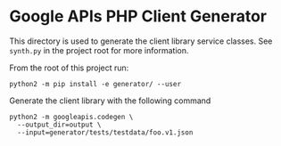 # Google APIs PHP Client Generator

This directory is used to generate the client library service classes. 
See `synth.py` in the project root for more information.

From the root of this project run:

```
python2 -m pip install -e generator/ --user
```

Generate the client library with the following command

```
python2 -m googleapis.codegen \
  --output_dir=output \
  --input=generator/tests/testdata/foo.v1.json
```
